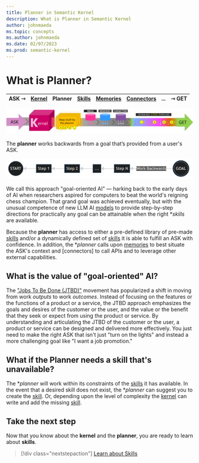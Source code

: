 ```yaml
---
title: Planner in Semantic Kernel
description: What is Planner in Semantic Kernel
author: johnmaeda
ms.topic: concepts
ms.author: johnmaeda
ms.date: 02/07/2023
ms.prod: semantic-kernel
---
```


# What is Planner?

| ASK ⇾ | [Kernel](kernel) | Planner | [Skills](skills) | [Memories](memories)| [Connectors](Connectors)|... |  ⇾ GET | 
|---|---|---|---|---|---|---|---|

![Journey of an ask to a get in Semantic Kernel visualized as phases as annotated immediately below](../media/fullview.png)

The **planner** works backwards from a goal that’s provided from a user's ASK. 

![](../media/goaloriented.png)

We call this approach "goal-oriented AI" — harking back to the early days of AI when researchers aspired for computers to beat the world's reigning chess champion. That grand goal was achieved eventually, but with the unusual competence of new LLM AI [models](/semantic-kernel/concepts-ai/models) to provide step-by-step directions for practically any goal can be attainable when the right **skills* are available. 

Because the **planner** has access to either a pre-defined library of pre-made [skills](/semantic-kernel/concepts-sk/skills) and/or a dynamically defined set of [skills](/semantic-kernel/concepts-sk/skills) it is able to fulfill an ASK with confidence. In addition, the **planner* calls upon [memories](/semantic-kernel/concepts-sk/memories) to best situate the ASK's context and [connectors] to call APIs and to leverage other external capabilities.

## What is the value of "goal-oriented" AI?

The ["Jobs To Be Done (JTBD)"](https://hbr.org/2016/09/know-your-customers-jobs-to-be-done) movement has popularized a shift in moving from work _outputs_ to work _outcomes_. Instead of focusing on the features or the functions of a product or a service, the JTBD approach emphasizes the goals and desires of the customer or the user, and the value or the benefit that they seek or expect from using the product or service. By understanding and articulating the JTBD of the customer or the user, a product or service can be designed and delivered more effectively. You just need to make the right ASK that isn't just "turn on the lights" and instead a more challenging goal like "I want a job promotion."

## What if the Planner needs a skill that's unavailable?

The **planner* will work within its constraints of the [skills](/semantic-kernel/concepts-sk/skills) it has available. In the event that a desired skill does not exist, the **planner* can suggest you to create the [skill](/semantic-kernel/concepts-sk/skills). Or, depending upon the level of complexity the [kernel](/semantic-kernel/concepts-sk/kernel) can write and add the missing [skill](/semantic-kernel/concepts-sk/skills). 

## Take the next step

Now that you know about the **kernel** and the **planner**, you are ready to learn about **skills**.

> [!div class="nextstepaction"]
> [Learn about Skills](skills.md)
